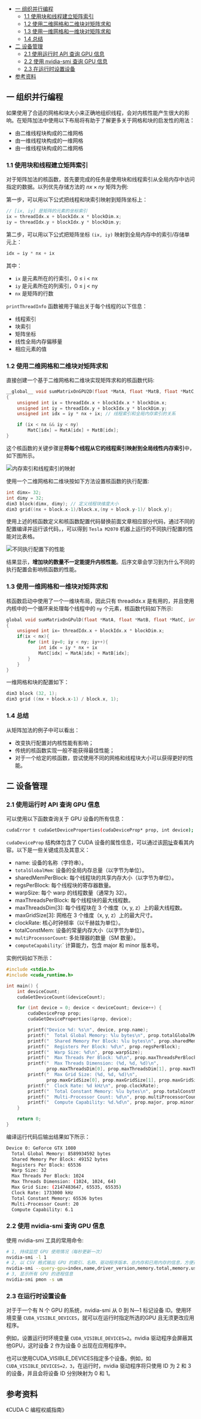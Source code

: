 - [一 组织并行编程](#一-组织并行编程)
  - [1.1 使用块和线程建立矩阵索引](#11-使用块和线程建立矩阵索引)
  - [1.2 使用二维网格和二维块对矩阵求和](#12-使用二维网格和二维块对矩阵求和)
  - [1.3 使用一维网格和一维块对矩阵求和](#13-使用一维网格和一维块对矩阵求和)
  - [1.4 总结](#14-总结)
- [二 设备管理](#二-设备管理)
  - [2.1 使用运行时 API 查询 GPU 信息](#21-使用运行时-api-查询-gpu-信息)
  - [2.2 使用 nvidia-smi 查询 GPU 信息](#22-使用-nvidia-smi-查询-gpu-信息)
  - [2.3 在运行时设置设备](#23-在运行时设置设备)
- [参考资料](#参考资料)

## 一 组织并行编程
如果使用了合适的网格和块大小来正确地组织线程，会对内核性能产生很大的影响。在矩阵加法中使用以下布局将有助于了解更多关于网格和块的启发性的用法：
- 由二维线程块构成的二维网格
- 由一维线程块构成的一维网格
- 由一维线程块构成的二维网格

### 1.1 使用块和线程建立矩阵索引

对于矩阵加法的核函数，首先要完成的任务是使用块和线程索引从全局内存中访问指定的数据。以列优先存储方法的 $nx\times ny$ 矩阵为例:

第一步，可以用以下公式把线程和块索引映射到矩阵坐标上：

```cpp
// [ix, iy] 是矩阵的元素的坐标索引
ix = threadIdx.x + blockIdx.x * blockDim.x;
iy = threadIdx.y + blockIdx.y * blockDim.y;
```

第二步，可以用以下公式把矩阵坐标 `(ix, iy)` 映射到全局内存中的索引/存储单元上：

```cpp
idx = iy * nx + ix
```
其中：
- `ix` 是元素所在的行索引，0 ≤ i < nx
- `iy` 是元素所在的列索引，0 ≤ j < ny
- `nx` 是矩阵的行数
  
`printThreadInfo` 函数被用于输出关于每个线程的以下信息：
- 线程索引
- 块索引
- 矩阵坐标
- 线性全局内存偏移量
- 相应元素的值

### 1.2 使用二维网格和二维块对矩阵求和

直接创建一个基于二维网格和二维块实现矩阵求和的核函数代码:

```cpp
__global__ void sumMatrixOnGPU2D(float *MatA, float *MatB, float *MatC, int nx, int ny)
{
    unsigned int ix = threadIdx.x + blockIdx.x * blockDim.x;
    unsigned int iy = threadIdx.y + blockIdx.y * blockDim.y;
    unsigned int idx = iy * nx + ix; // 线程索引和全局内存索引的关系

    if (ix < nx && iy < ny)
        MatC[idx] = MatA[idx] + MatB[idx];
}
```

这个核函数的关键步骤是**将每个线程从它的线程索引映射到全局线性内存索引**中，如下图所示。

![内存索引和线程索引的映射](../images/thread_idx/memory_idx.png)

使用一个二维网格和二维块按如下方法设置核函数的执行配置:

```cpp
int dimx= 32;
int dimy = 32;
dim3 block(dimx, dimy); // 定义线程块维度大小
dim3 grid((nx + block.x-1)/block.x,(ny + block.y-1)/ block.y);
```

使用上述的核函数定义和核函数配置代码替换前面文章相应部分代码，通过不同的配置编译并运行该代码，，可以得到 `Tesla M2070` 机器上运行的不同执行配置的性能对比表格。

![不同执行配置下的性能](../images/thread_idx/result.png)

结果显示，**增加块的数量不一定能提升内核性能**。后序文章会学习到为什么不同的执行配置会影响核函数的性能。

### 1.3 使用一维网格和一维块对矩阵求和

核函数启动中使用了一个一维块布局，因此只有 threadIdx.x 是有用的，并且使用内核中的一个循环来处理每个线程中的 `ny` 个元素，核函数代码如下所示:

```cpp
global void sumMatrixOnGPulD(float *MatA, float *MatB, float *MatC, int nx，int ny)
{
    unsigned int ix= threadIdx.x + blockIdx.x * blockDim.x;
    if(ix < nx){
        for (int iy=0; iy < ny; iy++){
            int idx = iy * nx + ix
            MatC[idx] = MatA[idx] + MatB[idx];
        }
    }
}
```

一维网格和块的配置如下：

```cpp
dim3 block (32, 1);
dim3 grid ((nx + block.x-1) / block.x, 1);
```

### 1.4 总结

从矩阵加法的例子中可以看出：
- 改变执行配置对内核性能有影响；
- 传统的核函数实现一般不能获得最佳性能；
- 对于一个给定的核函数，尝试使用不同的网格和线程块大小可以获得更好的性能。

## 二 设备管理

### 2.1 使用运行时 API 查询 GPU 信息

可以使用以下函数查询关于 GPU 设备的所有信息：
```bash
cudaError t cudaGetDeviceProperties(cudaDeviceProp* prop, int device);
```

`cudaDeviceProp` 结构体包含了 CUDA 设备的属性信息，可以通过该[网址](https://docs.nvidia.com/cuda/cuda-runtime-api/structcudaDeviceProp.html)查看其内容。以下是一些关键成员及其意义：
- name: 设备的名称（字符串）。
- `totalGlobalMem`: 设备的全局内存总量（以字节为单位）。
- sharedMemPerBlock: 每个线程块的共享内存大小（以字节为单位）。
- regsPerBlock: 每个线程块的寄存器数量。
- warpSize: 每个 warp 的线程数量（通常为 32）。
- maxThreadsPerBlock: 每个线程块的最大线程数。
- maxThreadsDim[3]: 每个线程块在 3 个维度（x, y, z）上的最大线程数。
- maxGridSize[3]: 网格在 3 个维度（x, y, z）上的最大尺寸。
- clockRate: 核心时钟频率（以千赫兹为单位）。
- totalConstMem: 设备的常量内存大小（以字节为单位）。
- `multiProcessorCount`: 多处理器的数量（SM 数量）。
- `computeCapability`:` 计算能力，包含 major 和 minor 版本号。

实例代码如下所示：

```cpp
#include <stdio.h>
#include <cuda_runtime.h>

int main() {
    int deviceCount;
    cudaGetDeviceCount(&deviceCount);

    for (int device = 0; device < deviceCount; device++) {
        cudaDeviceProp prop;
        cudaGetDeviceProperties(&prop, device);

        printf("Device %d: %s\n", device, prop.name);
        printf("  Total Global Memory: %lu bytes\n", prop.totalGlobalMem);
        printf("  Shared Memory Per Block: %lu bytes\n", prop.sharedMemPerBlock);
        printf("  Registers Per Block: %d\n", prop.regsPerBlock);
        printf("  Warp Size: %d\n", prop.warpSize);
        printf("  Max Threads Per Block: %d\n", prop.maxThreadsPerBlock);
        printf("  Max Threads Dimension: (%d, %d, %d)\n",
               prop.maxThreadsDim[0], prop.maxThreadsDim[1], prop.maxThreadsDim[2]);
        printf("  Max Grid Size: (%d, %d, %d)\n",
               prop.maxGridSize[0], prop.maxGridSize[1], prop.maxGridSize[2]);
        printf("  Clock Rate: %d kHz\n", prop.clockRate);
        printf("  Total Constant Memory: %lu bytes\n", prop.totalConstMem);
        printf("  Multi-Processor Count: %d\n", prop.multiProcessorCount);
        printf("  Compute Capability: %d.%d\n", prop.major, prop.minor);
    }

    return 0;
}
```

编译运行代码后输出结果如下所示：
```bash
Device 0: GeForce GTX 1080
  Total Global Memory: 8589934592 bytes
  Shared Memory Per Block: 49152 bytes
  Registers Per Block: 65536
  Warp Size: 32
  Max Threads Per Block: 1024
  Max Threads Dimension: (1024, 1024, 64)
  Max Grid Size: (2147483647, 65535, 65535)
  Clock Rate: 1733000 kHz
  Total Constant Memory: 65536 bytes
  Multi-Processor Count: 20
  Compute Capability: 6.1
```

### 2.2 使用 nvidia-smi 查询 GPU 信息

使用 nvidia-smi 工具的常用命令:

```bash
# 1, 持续监控 GPU 使用情况（每秒更新一次）
nvidia-smi -l 1 
# 2, 以 CSV 格式输出 GPU 的索引、名称、驱动程序版本、总内存和已用内存的信息，方便进一步处理或分析
nvidia-smi --query-gpu=index,name,driver_version,memory.total,memory.used --format=csv
# 3, 显示所有 GPU 的进程信息
nvidia-smi pmon -s um
```

### 2.3 在运行时设置设备

对于于一个有 N 个 GPU 的系统，nvidia-smi 从 0 到 N―1 标记设备 ID。使用环境变量 `CUDA_VISIBLE_DEVICES`，就可以在运行时指定所选的GPU 且无须更改应用程序。

例如，设置运行时环境变量 `CUDA_VISIBLE_DEVICES=2`。nvidia 驱动程序会屏蔽其他GPU，这时设备 2 作为设备 0 出现在应用程序中。

也可以使用CUDA_VISIBLE_DEVICES指定多个设备。例如，如 `CUDA_VISIBLE_DEVICES=2，3`，在运行时，nvidia 驱动程序将只使用 ID 为 2 和 3 的设备，并且会将设备 ID 分别映射为 0 和 1。

## 参考资料

《CUDA C 编程权威指南》